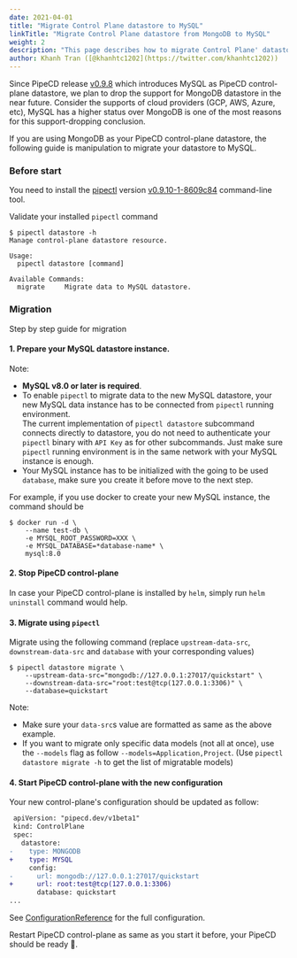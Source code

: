 ```yaml
---
date: 2021-04-01
title: "Migrate Control Plane datastore to MySQL"
linkTitle: "Migrate Control Plane datastore from MongoDB to MySQL"
weight: 2
description: "This page describes how to migrate Control Plane' datastore from MongoDB to MySQL."
author: Khanh Tran ([@khanhtc1202](https://twitter.com/khanhtc1202))
---
```


Since PipeCD release [v0.9.8](/blog/2021/03/25/release-v0.9.8) which introduces MySQL as PipeCD control-plane datastore, we plan to drop the support for MongoDB datastore in the near future.
Consider the supports of cloud providers (GCP, AWS, Azure, etc), MySQL has a higher status over MongoDB is one of the most reasons for this support-dropping conclusion.

If you are using MongoDB as your PipeCD control-plane datastore, the following guide is manipulation to migrate your datastore to MySQL.

### Before start

You need to install the [pipectl](/docs/user-guide/command-line-tool/#installation) version [v0.9.10-1-8609c84](https://github.com/pipe-cd/pipe/releases/tag/v0.9.10-1-v0.9.10-1-8609c84) command-line tool.

Validate your installed `pipectl` command

```console
$ pipectl datastore -h
Manage control-plane datastore resource.

Usage:
  pipectl datastore [command]

Available Commands:
  migrate     Migrate data to MySQL datastore.
```

### Migration

Step by step guide for migration

#### 1. Prepare your MySQL datastore instance.

Note:
- __MySQL v8.0 or later is required__.
- To enable `pipectl` to migrate data to the new MySQL datastore, your new MySQL data instance has to be connected from `pipectl` running environment.\
The current implementation of `pipectl datastore` subcommand connects directly to datastore, you do not need to authenticate your `pipectl` binary with `API Key` as for other subcommands. Just make sure `pipectl` running environment is in the same network with your MySQL instance is enough.
- Your MySQL instance has to be initialized with the going to be used `database`, make sure you create it before move to the next step.

For example, if you use docker to create your new MySQL instance, the command should be
```console
$ docker run -d \
    --name test-db \
    -e MYSQL_ROOT_PASSWORD=XXX \
    -e MYSQL_DATABASE=*database-name* \
    mysql:8.0
```

#### 2. Stop PipeCD control-plane

In case your PipeCD control-plane is installed by `helm`, simply run `helm uninstall` command would help.

#### 3. Migrate using `pipectl`

Migrate using the following command (replace `upstream-data-src`, `downstream-data-src` and `database` with your corresponding values)

```console
$ pipectl datastore migrate \
    --upstream-data-src="mongodb://127.0.0.1:27017/quickstart" \
    --downstream-data-src="root:test@tcp(127.0.0.1:3306)" \
    --database=quickstart
```

Note:
- Make sure your `data-src`s value are formatted as same as the above example.
- If you want to migrate only specific data models (not all at once), use the `--models` flag as follow `--models=Application,Project`. (Use `pipectl datastore migrate -h` to get the list of migratable models)

#### 4. Start PipeCD control-plane with the new configuration

Your new control-plane's configuration should be updated as follow:

```diff
 apiVersion: "pipecd.dev/v1beta1"
 kind: ControlPlane
 spec:
   datastore:
-    type: MONGODB
+    type: MYSQL
     config:
-      url: mongodb://127.0.0.1:27017/quickstart
+      url: root:test@tcp(127.0.0.1:3306)
       database: quickstart
...
```
See [ConfigurationReference](/docs/operator-manual/control-plane/configuration-reference/) for the full configuration.

Restart PipeCD control-plane as same as you start it before, your PipeCD should be ready 🚀.
